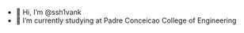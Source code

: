 - 👋 Hi, I’m @ssh1vank
- 🌱 I’m currently studying at Padre Conceicao College of Engineering


<!---
ssh1vank/ssh1vank is a ✨ special ✨ repository because its `README.md` (this file) appears on your GitHub profile.
You can click the Preview link to take a look at your changes.
--->
